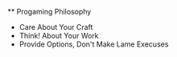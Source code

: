 ** Progaming Philosophy
+ Care About Your Craft
+ Think! About Your Work
+ Provide Options, Don't Make Lame Execuses 
